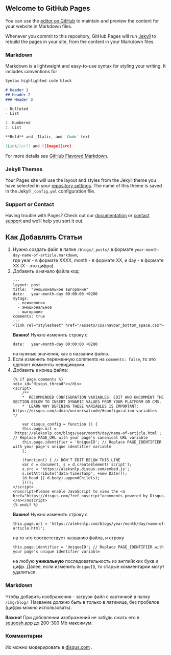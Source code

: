 ## Welcome to GitHub Pages

You can use the [editor on GitHub](https://github.com/alex-kislyakov/alex-kislyakov.github.io/edit/main/README.md) to maintain and preview the content for your website in Markdown files.

Whenever you commit to this repository, GitHub Pages will run [Jekyll](https://jekyllrb.com/) to rebuild the pages in your site, from the content in your Markdown files.

### Markdown

Markdown is a lightweight and easy-to-use syntax for styling your writing. It includes conventions for

```markdown
Syntax highlighted code block

# Header 1
## Header 2
### Header 3

- Bulleted
- List

1. Numbered
2. List

**Bold** and _Italic_ and `Code` text

[Link](url) and ![Image](src)
```

For more details see [GitHub Flavored Markdown](https://guides.github.com/features/mastering-markdown/).

### Jekyll Themes

Your Pages site will use the layout and styles from the Jekyll theme you have selected in your [repository settings](https://github.com/alex-kislyakov/alex-kislyakov.github.io/settings/pages). The name of this theme is saved in the Jekyll `_config.yml` configuration file.

### Support or Contact

Having trouble with Pages? Check out our [documentation](https://docs.github.com/categories/github-pages-basics/) or [contact support](https://support.github.com/contact) and we’ll help you sort it out.

## Как Добавлять Статьи
1. Нужно создать файл в папке `/blogs/_posts/` в 
   формате `year-month-day-name-of-article.markdown`,  
   где year - в формате XXXX, month - в формате XX, и day - в формате XX
   (X - это цифра).
2. Добавить в начало файла код:
    ```
    ---
    layout: post
    title:  "Эмоциональное выгорание"
    date:   year-month-day 00:00:00 +0200
    mytags:
      - психология
      - эмоциональное
      - выгорание
    comments: true
    ---
    <link rel="stylesheet" href="/assets/css/navbar_bottom_space.css">
    ``` 
   **Важно!** Нужно изменить строку с
   ```
   date:   year-month-day 00:00:00 +0200
   ```
   на нужные значения, как в названии файла.
3. 
   Если изменить переменную comments на `comments: false`, то это сделает комменты невидимыми.
4. Добавить в конец файла:
   ```
   {% if page.comments %}
   <div id="disqus_thread"></div>
   <script>
       /**
       *  RECOMMENDED CONFIGURATION VARIABLES: EDIT AND UNCOMMENT THE SECTION BELOW TO INSERT DYNAMIC VALUES FROM YOUR PLATFORM OR CMS.
       *  LEARN WHY DEFINING THESE VARIABLES IS IMPORTANT: https://disqus.com/admin/universalcode/#configuration-variables    */
   
       var disqus_config = function () {
       this.page.url = 'https://aleksnlp.com/blogs/year/month/day/name-of-article.html';  // Replace PAGE_URL with your page's canonical URL variable
       this.page.identifier = 'UniqueID'; // Replace PAGE_IDENTIFIER with your page's unique identifier variable
       };
       
       (function() { // DON'T EDIT BELOW THIS LINE
       var d = document, s = d.createElement('script');
       s.src = 'https://aleksnlp.disqus.com/embed.js';
       s.setAttribute('data-timestamp', +new Date());
       (d.head || d.body).appendChild(s);
       })();
   </script>
   <noscript>Please enable JavaScript to view the <a href="https://disqus.com/?ref_noscript">comments powered by Disqus.</a></noscript>
   {% endif %}
   ```
   **Важно!** Нужно изменить строку с 
   ```
   this.page.url = 'https://aleksnlp.com/blogs/year/month/day/name-of-article.html';
   ```
   на то что соответствует названию файла, и строку
   ```
   this.page.identifier = 'UniqueID'; // Replace PAGE_IDENTIFIER with your page's unique identifier variable
   ```
   на любую **уникальную** последовательность из английских букв и цифр. 
   Далее, если изменить `UniqueID`, то старые комментарии могут удалиться.

### Markdown
Чтобы добавить изображения - загрузи файл с картинкой в папку  `/img/blog/`. 
Название должно быть в только в латинице, без пробелов (цифры можно использовать).

**Важно!** При добовлении изображений не забудь сжать его в [squoosh.app](https://squoosh.app/) до 200-300 Mb максимум.

### Комментарии
Их можно модерировать в [disqus.com](https://disqus.com) .

